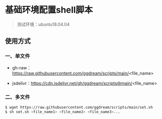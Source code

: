 # 基础环境配置shell脚本
> 测试环境：ubuntu18.04.04



## 使用方式

### 一、单文件

- gh-raw：https://raw.githubusercontent.com/ggdream/scripts/main/<file_name>

- jsdelivr：https://cdn.jsdelivr.net/gh/ggdream/scripts@main/<file_name>



### 二、多文件

~~~sh
$ wget https://raw.githubusercontent.com/ggdream/scripts/main/set.sh
$ sh set.sh <file_name1> <file_name2> <file_name3>...
~~~




